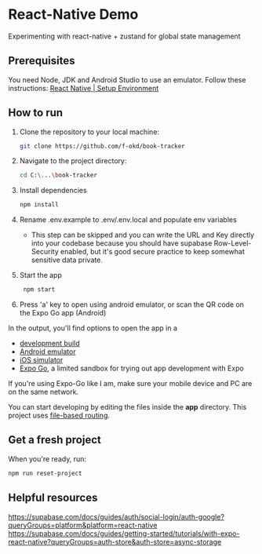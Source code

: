 # React-Native Demo

Experimenting with react-native + zustand for global state management

## Prerequisites

You need Node, JDK and Android Studio to use an emulator. 
Follow these instructions: [React Native | Setup Environment](https://reactnative.dev/docs/set-up-your-environment)

## How to run

1. Clone the repository to your local machine:

   ```bash
   git clone https://github.com/f-okd/book-tracker
   ```
2. Navigate to the project directory:

   ```bash
   cd C:\...\book-tracker
   ```

3. Install dependencies

   ```bash
   npm install
   ```

4. Rename .env.example to .env/.env.local and populate env variables
   - This step can be skipped and you can write the URL and Key directly into your codebase because you should have supabase Row-Level-Security enabled, but it's good secure practice to keep somewhat sensitive data private.

5. Start the app

   ```bash
    npm start
   ```
6. Press 'a' key to open using android emulator, or scan the QR code on the Expo Go app (Android)

In the output, you'll find options to open the app in a

- [development build](https://docs.expo.dev/develop/development-builds/introduction/)
- [Android emulator](https://docs.expo.dev/workflow/android-studio-emulator/)
- [iOS simulator](https://docs.expo.dev/workflow/ios-simulator/)
- [Expo Go](https://expo.dev/go), a limited sandbox for trying out app development with Expo

If you're using Expo-Go like I am, make sure your mobile device and PC are on the same network.

You can start developing by editing the files inside the **app** directory. This project uses [file-based routing](https://docs.expo.dev/router/introduction).

## Get a fresh project

When you're ready, run:

```bash
npm run reset-project
```


## Helpful resources
https://supabase.com/docs/guides/auth/social-login/auth-google?queryGroups=platform&platform=react-native
https://supabase.com/docs/guides/getting-started/tutorials/with-expo-react-native?queryGroups=auth-store&auth-store=async-storage